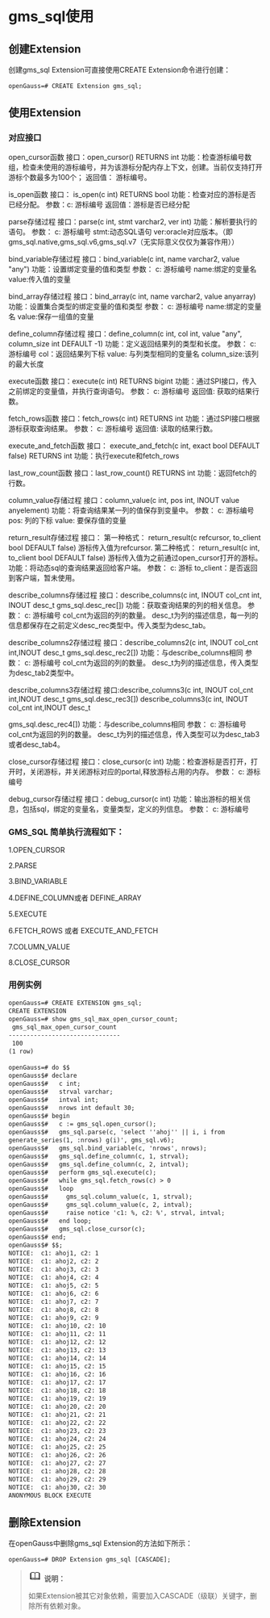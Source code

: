 # gms_sql使用

## 创建Extension<a name="section21088306113"></a>

创建gms_sql Extension可直接使用CREATE Extension命令进行创建：

```
openGauss=# CREATE Extension gms_sql;
```

## 使用Extension<a name="section107391050141118"></a>

### 对应接口

open_cursor函数
接口：open_cursor() RETURNS int
功能：检查游标编号数组，检查未使用的游标编号，并为该游标分配内存上下文，创建。当前仅支持打开游标个数最多为100个；
返回值：
游标编号。

is_open函数
接口：
is_open(c int) RETURNS bool
功能：检查对应的游标是否已经分配。
参数：c: 游标编号
返回值：游标是否已经分配

parse存储过程
接口：parse(c int, stmt varchar2, ver int) 
功能：解析要执行的语句。
参数：
c: 游标编号
stmt:动态SQL语句
ver:oracle对应版本。（即gms_sql.native,gms_sql.v6,gms_sql.v7（无实际意义仅仅为兼容作用））

bind_variable存储过程
接口：bind_variable(c int, name varchar2, value "any")
功能：设置绑定变量的值和类型
参数：
c: 游标编号
name:绑定的变量名
value:传入值的变量

bind_array存储过程
接口：bind_array(c int, name varchar2, value anyarray)
功能：设置集合类型的绑定变量的值和类型
参数：
c: 游标编号
name:绑定的变量名
value:保存一组值的变量

define_column存储过程
接口：define_column(c int, col int, value "any", column_size int DEFAULT -1) 
功能：定义返回结果列的类型和长度。
参数：
c: 游标编号
col：返回结果列下标
value: 与列类型相同的变量名
column_size:该列的最大长度

execute函数
接口：execute(c int) RETURNS bigint
功能：通过SPI接口，传入之前绑定的变量值，并执行查询语句。
参数：
c: 游标编号
返回值: 获取的结果行数。

fetch_rows函数
接口：fetch_rows(c int) RETURNS int
功能：通过SPI接口根据游标获取查询结果。
参数：
c: 游标编号
返回值: 读取的结果行数。

execute_and_fetch函数
接口：
execute_and_fetch(c int, exact bool DEFAULT false) RETURNS int
功能：执行execute和fetch_rows

last_row_count函数
接口：last_row_count() RETURNS int 
功能：返回fetch的行数。

column_value存储过程
接口：column_value(c int, pos int, INOUT value anyelement)
功能：将查询结果某一列的值保存到变量中。
参数：
c: 游标编号
pos: 列的下标
value: 要保存值的变量

return_result存储过程
接口：
第一种格式：
return_result(c refcursor, to_client bool DEFAULT false)
游标传入值为refcursor.
第二种格式：
return_result(c int, to_client bool DEFAULT false)
游标传入值为之前通过open_cursor打开的游标。
功能：将动态sql的查询结果返回给客户端。
参数：
c: 游标
to_client：是否返回到客户端，暂未使用。

describe_columns存储过程
接口：describe_columns(c int, INOUT col_cnt int, INOUT desc_t
 gms_sql.desc_rec[])
功能：获取查询结果的列的相关信息。
参数：
c: 游标编号
col_cnt为返回的列的数量。
desc_t为列的描述信息，每一列的信息都保存在之前定义desc_rec类型中。传入类型为desc_tab。
 
describe_columns2存储过程
接口：describe_columns2(c int, INOUT col_cnt int,INOUT desc_t 
gms_sql.desc_rec2[])
功能：与describe_columns相同
参数：
c: 游标编号
col_cnt为返回的列的数量。
desc_t为列的描述信息，传入类型为desc_tab2类型中。

describe_columns3存储过程
接口:describe_columns3(c int, INOUT col_cnt int,INOUT desc_t 
gms_sql.desc_rec3[])
describe_columns3(c int, INOUT col_cnt int,INOUT desc_t 

gms_sql.desc_rec4[])
功能：与describe_columns相同
参数：
c: 游标编号
col_cnt为返回的列的数量。
desc_t为列的描述信息，传入类型可以为desc_tab3或者desc_tab4。

close_cursor存储过程
接口：close_cursor(c int)
功能：检查游标是否打开，打开时，关闭游标，并关闭游标对应的portal,释放游标占用的内存。
参数：
c: 游标编号

debug_cursor存储过程 
接口：debug_cursor(c int)
功能：输出游标的相关信息，包括sql，绑定的变量名，变量类型，定义的列信息。
参数：
c: 游标编号



###  GMS_SQL 简单执行流程如下：

1.OPEN_CURSOR

2.PARSE

3.BIND_VARIABLE

4.DEFINE_COLUMN或者 DEFINE_ARRAY

5.EXECUTE

6.FETCH_ROWS 或者 EXECUTE_AND_FETCH

7.COLUMN_VALUE

8.CLOSE_CURSOR


### 用例实例

```
openGauss=# CREATE EXTENSION gms_sql;
CREATE EXTENSION
openGauss=# show gms_sql_max_open_cursor_count;
 gms_sql_max_open_cursor_count 
-------------------------------
 100
(1 row)

openGauss=# do $$
openGauss$# declare
openGauss$#   c int;
openGauss$#   strval varchar;
openGauss$#   intval int;
openGauss$#   nrows int default 30;
openGauss$# begin
openGauss$#   c := gms_sql.open_cursor();
openGauss$#   gms_sql.parse(c, 'select ''ahoj'' || i, i from generate_series(1, :nrows) g(i)', gms_sql.v6);
openGauss$#   gms_sql.bind_variable(c, 'nrows', nrows);
openGauss$#   gms_sql.define_column(c, 1, strval);
openGauss$#   gms_sql.define_column(c, 2, intval);
openGauss$#   perform gms_sql.execute(c);
openGauss$#   while gms_sql.fetch_rows(c) > 0
openGauss$#   loop
openGauss$#     gms_sql.column_value(c, 1, strval);
openGauss$#     gms_sql.column_value(c, 2, intval);
openGauss$#     raise notice 'c1: %, c2: %', strval, intval;
openGauss$#   end loop;
openGauss$#   gms_sql.close_cursor(c);
openGauss$# end;
openGauss$# $$;
NOTICE:  c1: ahoj1, c2: 1
NOTICE:  c1: ahoj2, c2: 2
NOTICE:  c1: ahoj3, c2: 3
NOTICE:  c1: ahoj4, c2: 4
NOTICE:  c1: ahoj5, c2: 5
NOTICE:  c1: ahoj6, c2: 6
NOTICE:  c1: ahoj7, c2: 7
NOTICE:  c1: ahoj8, c2: 8
NOTICE:  c1: ahoj9, c2: 9
NOTICE:  c1: ahoj10, c2: 10
NOTICE:  c1: ahoj11, c2: 11
NOTICE:  c1: ahoj12, c2: 12
NOTICE:  c1: ahoj13, c2: 13
NOTICE:  c1: ahoj14, c2: 14
NOTICE:  c1: ahoj15, c2: 15
NOTICE:  c1: ahoj16, c2: 16
NOTICE:  c1: ahoj17, c2: 17
NOTICE:  c1: ahoj18, c2: 18
NOTICE:  c1: ahoj19, c2: 19
NOTICE:  c1: ahoj20, c2: 20
NOTICE:  c1: ahoj21, c2: 21
NOTICE:  c1: ahoj22, c2: 22
NOTICE:  c1: ahoj23, c2: 23
NOTICE:  c1: ahoj24, c2: 24
NOTICE:  c1: ahoj25, c2: 25
NOTICE:  c1: ahoj26, c2: 26
NOTICE:  c1: ahoj27, c2: 27
NOTICE:  c1: ahoj28, c2: 28
NOTICE:  c1: ahoj29, c2: 29
NOTICE:  c1: ahoj30, c2: 30
ANONYMOUS BLOCK EXECUTE

```

## 删除Extension<a name="section1587441381220"></a>

在openGauss中删除gms_sql Extension的方法如下所示：

```
openGauss=# DROP Extension gms_sql [CASCADE];
```

>![](public_sys-resources/icon-note.png) **说明：** 
>
>如果Extension被其它对象依赖，需要加入CASCADE（级联）关键字，删除所有依赖对象。

